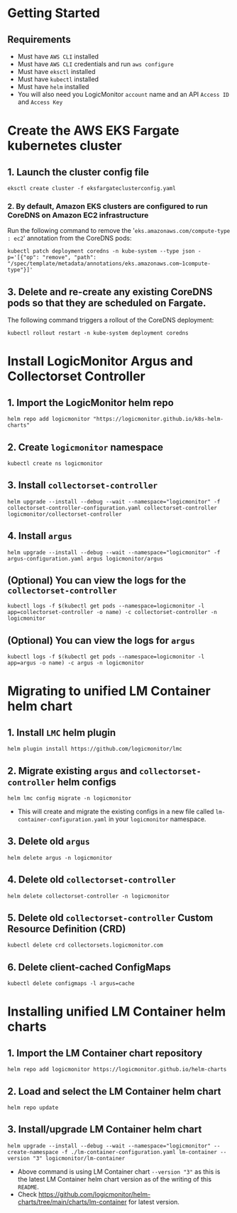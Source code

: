 # Getting Started

## Requirements
- Must have `AWS CLI` installed
- Must have `AWS CLI` credentials and run `aws configure`
- Must have `eksctl` installed
- Must have `kubectl` installed
- Must have `helm` installed
- You will also need you LogicMonitor `account` name and an API `Access ID` and `Access Key`

# Create the AWS EKS Fargate kubernetes cluster

## 1. Launch the cluster config file
```
eksctl create cluster -f eksfargateclusterconfig.yaml
```

### 2. By default, Amazon EKS clusters are configured to run CoreDNS on Amazon EC2 infrastructure
Run the following command to remove the '`eks.amazonaws.com/compute-type : ec2`' annotation from the CoreDNS pods:
```
kubectl patch deployment coredns -n kube-system --type json -p='[{"op": "remove", "path": "/spec/template/metadata/annotations/eks.amazonaws.com~1compute-type"}]'
```

## 3. Delete and re-create any existing CoreDNS pods so that they are scheduled on Fargate. 
The following command triggers a rollout of the CoreDNS deployment:
```
kubectl rollout restart -n kube-system deployment coredns
```
# Install LogicMonitor Argus and Collectorset Controller

## 1. Import the LogicMonitor helm repo
```
helm repo add logicmonitor "https://logicmonitor.github.io/k8s-helm-charts"
```

## 2. Create `logicmonitor` namespace
```
kubectl create ns logicmonitor
```

## 3. Install `collectorset-controller`
```
helm upgrade --install --debug --wait --namespace="logicmonitor" -f collectorset-controller-configuration.yaml collectorset-controller logicmonitor/collectorset-controller
```

## 4. Install `argus`
```
helm upgrade --install --debug --wait --namespace="logicmonitor" -f argus-configuration.yaml argus logicmonitor/argus
```

## (Optional) You can view the logs for the `collectorset-controller`
```
kubectl logs -f $(kubectl get pods --namespace=logicmonitor -l app=collectorset-controller -o name) -c collectorset-controller -n logicmonitor
```

## (Optional) You can view the logs for `argus`
```
kubectl logs -f $(kubectl get pods --namespace=logicmonitor -l app=argus -o name) -c argus -n logicmonitor
```

# Migrating to unified LM Container helm chart

## 1. Install `LMC` helm plugin
```
helm plugin install https://github.com/logicmonitor/lmc
```

## 2. Migrate existing `argus` and `collectorset-controller` helm configs
```
helm lmc config migrate -n logicmonitor
```
- This will create and migrate the existing configs in a new file called `lm-container-configuration.yaml` in your `logicmonitor` namespace.

## 3. Delete old `argus`
```
helm delete argus -n logicmonitor
```

## 4. Delete old `collectorset-controller`
```
helm delete collectorset-controller -n logicmonitor
```

## 5. Delete old `collectorset-controller` Custom Resource Definition (CRD)
```
kubectl delete crd collectorsets.logicmonitor.com
```

## 6. Delete client-cached ConfigMaps
```
kubectl delete configmaps -l argus=cache
```
# Installing unified LM Container helm charts

## 1. Import the LM Container chart repository
```
helm repo add logicmonitor https://logicmonitor.github.io/helm-charts
```
## 2. Load and select the LM Container helm chart
```
helm repo update
```

## 3. Install/upgrade LM Container helm chart
```
helm upgrade --install --debug --wait --namespace="logicmonitor" --create-namespace -f ./lm-container-configuration.yaml lm-container --version "3" logicmonitor/lm-container
```
- Above command is using LM Container chart `--version "3"` as this is the latest LM Container helm chart version as of the writing of this `README`.
- Check https://github.com/logicmonitor/helm-charts/tree/main/charts/lm-container for latest version.
